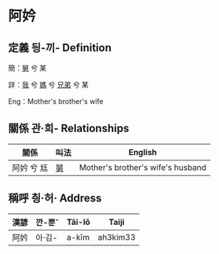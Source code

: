 # 阿妗
## 定義 딍-끼- Definition
簡：[舅](member16.md) 兮 某

詳：[我](member1.md) 兮 [媽](member3.md) 兮 [兄弟](member16.md) 兮 某

Eng：Mother's brother's wife

## 關係 관·희- Relationships

關係 | 叫法 | English
--- | --- | --- 
阿妗 兮 尪 | [舅](member16.md) | Mother's brother's wife's husband


## 稱呼 칑·허· Address

漢諺 | 깐-뿐ˆ | Tâi-lô | Taiji
--- | --- | --- | --- 
阿妗 | 아·김- | a-kīm | ah3kim33 
